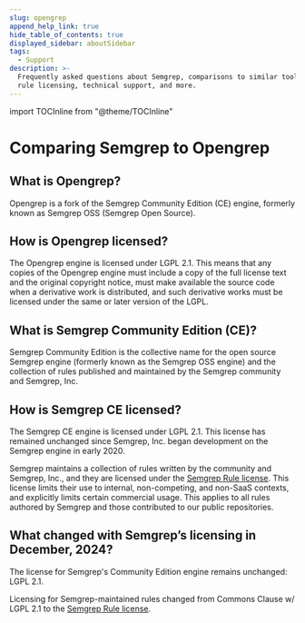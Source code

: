 ```yaml
---
slug: opengrep
append_help_link: true
hide_table_of_contents: true
displayed_sidebar: aboutSidebar
tags:
  - Support
description: >-
  Frequently asked questions about Semgrep, comparisons to similar tools,
  rule licensing, technical support, and more.
---
```


import TOCInline from "@theme/TOCInline"

# Comparing Semgrep to Opengrep

<TOCInline toc={toc} />

## What is Opengrep?

Opengrep is a fork of the Semgrep Community Edition (CE) engine, formerly known as Semgrep OSS (Semgrep Open Source).

## How is Opengrep licensed?

The Opengrep engine is licensed under LGPL 2.1. This means that any copies of the Opengrep engine must include a copy of the full license text and the original copyright notice, must make available the source code when a derivative work is distributed, and such derivative works must be licensed under the same or later version of the LGPL.

## What is Semgrep Community Edition (CE)?

Semgrep Community Edition is the collective name for the open source Semgrep engine (formerly known as the Semgrep OSS engine) and the collection of rules published and maintained by the Semgrep community and Semgrep, Inc.

## How is Semgrep CE licensed?


The Semgrep CE engine is licensed under LGPL 2.1. This license has remained unchanged since Semgrep, Inc. began development on the Semgrep engine in early 2020.

Semgrep maintains a collection of rules written by the community and Semgrep, Inc., and they are licensed under the [Semgrep Rule license](https://semgrep.dev/legal/rules-license/). This license limits their use to internal, non-competing, and non-SaaS contexts, and explicitly limits certain commercial usage. This applies to all rules authored by Semgrep and those contributed to our public repositories.

## What changed with Semgrep’s licensing in December, 2024?

The license for Semgrep's Community Edition engine remains unchanged: LGPL 2.1.

Licensing for Semgrep-maintained rules changed from Commons Clause w/ LGPL 2.1 to the [Semgrep Rule license](https://semgrep.dev/legal/rules-license/).
